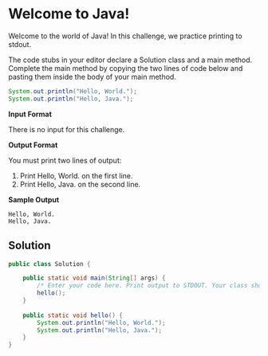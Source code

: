 <h1>Welcome to Java!</h1>

Welcome to the world of Java! In this challenge, we practice printing to stdout.

The code stubs in your editor declare a Solution class and a main method. Complete the main method by copying the two lines of code below and pasting them inside the body of your main method.

```java
System.out.println("Hello, World.");
System.out.println("Hello, Java.");
```

<b>Input Format</b>

There is no input for this challenge.

<b>Output Format</b>

You must print two lines of output:

1. Print Hello, World. on the first line.
2. Print Hello, Java. on the second line.

<b>Sample Output</b>

```
Hello, World.
Hello, Java.
```

<h2>Solution</h2>

```java
public class Solution {

    public static void main(String[] args) {
        /* Enter your code here. Print output to STDOUT. Your class should be named Solution. */
        hello();
    }
    
    public static void hello() {
        System.out.println("Hello, World.");
        System.out.println("Hello, Java.");
    }
}
```
